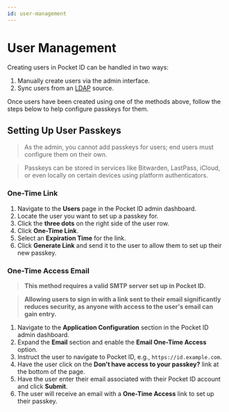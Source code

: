 ```yaml
---
id: user-management
---
```


# User Management

Creating users in Pocket ID can be handled in two ways:

1. Manually create users via the admin interface.
2. Sync users from an [LDAP](/docs/configuration/ldap) source.

Once users have been created using one of the methods above, follow the steps below to help configure passkeys for them.

## Setting Up User Passkeys

> As the admin, you cannot add passkeys for users; end users must configure them on their own.

> Passkeys can be stored in services like Bitwarden, LastPass, iCloud, or even locally on certain devices using platform authenticators.

### One-Time Link

1. Navigate to the **Users** page in the Pocket ID admin dashboard.
2. Locate the user you want to set up a passkey for.
3. Click the **three dots** on the right side of the user row.
4. Click **One-Time Link**.
5. Select an **Expiration Time** for the link.
6. Click **Generate Link** and send it to the user to allow them to set up their new passkey.

### One-Time Access Email

> **This method requires a valid SMTP server set up in Pocket ID.**

> **Allowing users to sign in with a link sent to their email significantly reduces security, as anyone with access to the user's email can gain entry.**

1. Navigate to the **Application Configuration** section in the Pocket ID admin dashboard.
2. Expand the **Email** section and enable the **Email One-Time Access** option.
3. Instruct the user to navigate to Pocket ID, e.g., `https://id.example.com`.
4. Have the user click on the **Don't have access to your passkey?** link at the bottom of the page.
5. Have the user enter their email associated with their Pocket ID account and click **Submit**.
6. The user will receive an email with a **One-Time Access** link to set up their passkey.
